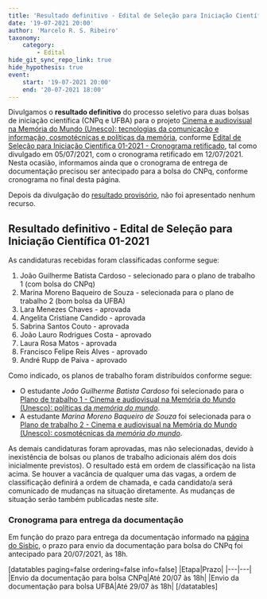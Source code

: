 ```yaml
---
title: 'Resultado definitivo - Edital de Seleção para Iniciação Científica 01/2021'
date: '19-07-2021 20:00'
author: 'Marcelo R. S. Ribeiro'
taxonomy:
    category:
        - Edital
hide_git_sync_repo_link: true
hide_hypothesis: true
event:
    start: '19-07-2021 20:00'
    end: '20-07-2021 18:00'
---
```


Divulgamos o **resultado definitivo** do processo seletivo para duas bolsas de iniciação científica (CNPq e UFBA) para o projeto [Cinema e audiovisual na Memória do Mundo (Unesco): tecnologias da comunicação e informação, cosmotécnicas e políticas da memória](/projetos/pesquisa/o-paradigma-anarquivico/pibic-2021-2022-cinema-e-audiovisual-na-memoria-do-mundo), conforme [Edital de Seleção para Iniciação Científica 01-2021 - Cronograma retificado](/atividades/2021-edital-iniciacao-cientifica), tal como divulgado em 05/07/2021, com o cronograma retificado em 12/07/2021. Nesta ocasião, informamos ainda que o cronograma de entrega de documentação precisou ser antecipado para a bolsa do CNPq, conforme cronograma no final desta página.

Depois da divulgação do [resultado provisório](/atividades/2021-edital-iniciacao-cientifica-resultado-provisorio-recursos), não foi apresentado nenhum recurso.

## Resultado definitivo - Edital de Seleção para Iniciação Científica 01-2021

As candidaturas recebidas foram classificadas conforme segue:

1. João Guilherme Batista Cardoso - selecionado para o plano de trabalho 1 (com bolsa do CNPq)
2. Marina Moreno Baqueiro de Souza - selecionada para o plano de trabalho 2 (bom bolsa da UFBA)
3. Lara Menezes Chaves - aprovada
4. Angelita Cristiane Candido - aprovada
5. Sabrina Santos Couto - aprovada
6. João Lauro Rodrigues Costa - aprovado
7. Laura Rosa Matos - aprovada
8. Francisco Felipe Reis Alves - aprovado
9. André Rupp de Paiva - aprovado

Como indicado, os planos de trabalho foram distribuídos conforme segue:

- O estudante *João Guilherme Batista Cardoso* foi selecionado para o [Plano de trabalho 1 - Cinema e audiovisual na Memória do Mundo (Unesco): políticas da _memória do mundo_](https://bit.ly/pibic2021plano1).
- A estudante *Marina Moreno Baqueiro de Souza* foi selecionada para o [Plano de trabalho 2 - Cinema e audiovisual na Memória do Mundo (Unesco): cosmotécnicas da _memória do mundo_](https://bit.ly/pibic2021plano2).

As demais candidaturas foram aprovadas, mas não selecionadas, devido à inexistência de bolsas ou planos de trabalho adicionais além dos dois inicialmente previstos). O resultado está em ordem de classificação na lista acima. Se houver a vacância de qualquer uma das vagas, a ordem de classificação definirá a ordem de chamada, e cada candidato/a será comunicado de mudanças na situação diretamente. As mudanças de situação serão também publicadas neste *site*.

### Cronograma para entrega da documentação

Em função do prazo para entrega da documentação informado na [página do Sisbic](https://sisbic.ufba.br/sisbic/Welcome.do), o prazo para envio da documentação para bolsa do CNPq foi antecipado para 20/07/2021, às 18h.

[datatables paging=false ordering=false info=false]
|Etapa|Prazo|
|---|---|
|Envio da documentação para bolsa CNPq|Até 20/07 às 18h|
|Envio da documentação para bolsa UFBA|Até 29/07 às 18h|
[/datatables]